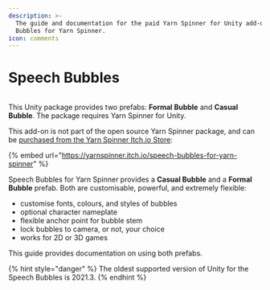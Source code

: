 ```yaml
---
description: >-
  The guide and documentation for the paid Yarn Spinner for Unity add-on, Speech
  Bubbles for Yarn Spinner.
icon: comments
---
```


# Speech Bubbles

<figure><img src="../../../.gitbook/assets/Speech Bubbles - Banner.png" alt=""><figcaption></figcaption></figure>

This Unity package provides two prefabs: **Formal Bubble** and **Casual Bubble**. The package requires Yarn Spinner for Unity.

This add-on is not part of the open source Yarn Spinner package, and can be [purchased from the Yarn Spinner Itch.io Store](https://yarnspinner.itch.io/speech-bubbles-for-yarn-spinner):

{% embed url="https://yarnspinner.itch.io/speech-bubbles-for-yarn-spinner" %}

Speech Bubbles for Yarn Spinner provides a **Casual Bubble** and a **Formal Bubble** prefab. Both are customisable, powerful, and extremely flexible:

* customise fonts, colours, and styles of bubbles
* optional character nameplate
* flexible anchor point for bubble stem
* lock bubbles to camera, or not, your choice
* works for 2D or 3D games

This guide provides documentation on using both prefabs.

{% hint style="danger" %}
The oldest supported version of Unity for the Speech Bubbles is 2021.3.
{% endhint %}
